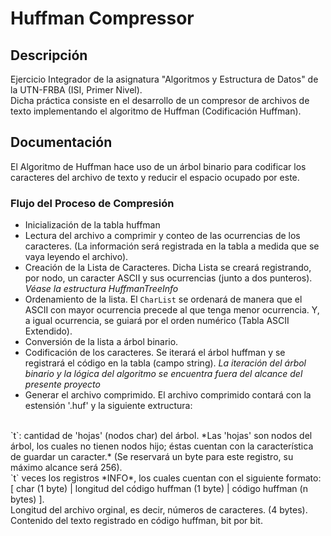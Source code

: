 
# Huffman Compressor

## Descripción

Ejercicio Integrador de la asignatura "Algoritmos y Estructura de Datos" de la UTN-FRBA (ISI, Primer Nivel).
</br>
Dicha práctica consiste en el desarrollo de un compresor de archivos de texto implementando el algoritmo de Huffman (Codificación Huffman).

## Documentación

El Algoritmo de Huffman hace uso de un árbol binario para codificar los caracteres del archivo de texto y reducir el espacio ocupado por este.

### Flujo del Proceso de Compresión

* Inicialización de la tabla huffman
* Lectura del archivo a comprimir y conteo de las ocurrencias de los caracteres. (La información será registrada en la tabla a medida que se vaya leyendo el archivo).
* Creación de la Lista de Caracteres. Dicha Lista se creará registrando, por nodo, un caracter ASCII y sus ocurrencias (junto a dos punteros). *Véase la estructura HuffmanTreeInfo*
* Ordenamiento de la lista. El `CharList` se ordenará de manera que el ASCII con mayor ocurrencia precede al que tenga menor ocurrencia. Y, a igual ocurrencia, se guiará por el orden numérico (Tabla ASCII Extendido).
* Conversión de la lista a árbol binario.
* Codificación de los caracteres. Se iterará el árbol huffman y se registrará el código en la tabla (campo string). *La iteración del árbol binario y la lógica del algoritmo se encuentra fuera del alcance del presente proyecto*
* Generar el archivo comprimido. El archivo comprimido contará con la estensión '.huf' y la siguiente extructura:
</br>
`t`: cantidad de 'hojas' (nodos char) del árbol. *Las 'hojas' son nodos del árbol, los cuales no tienen nodos hijo; éstas cuentan con la característica de guardar un caracter.* (Se reservará un byte para este registro, su máximo alcance será 256).
</br>
`t` veces los registros *INFO*, los cuales cuentan con el siguiente formato: [ char (1 byte) | longitud del código huffman (1 byte) | código huffman (n bytes) ].
</br>
Longitud del archivo orginal, es decir, números de caracteres. (4 bytes).
</br>
Contenido del texto registrado en código huffman, bit por bit.
